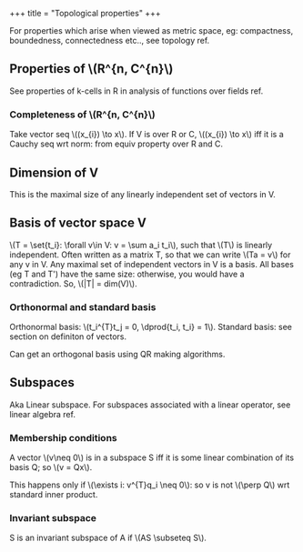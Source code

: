 +++
title = "Topological properties"
+++

For properties which arise when viewed as metric space, eg: compactness, boundedness, connectedness etc.., see topology ref.

## Properties of \\(R^{n, C^{n}\\)
See properties of k-cells in R in analysis of functions over fields ref.

### Completeness of \\(R^{n, C^{n}\\)
Take vector seq \\((x_{i}) \to x\\). If V is over R or C, \\((x_{i}) \to x\\) iff it is a Cauchy seq wrt norm: from equiv property over R and C.

## Dimension of V
This is the maximal size of any linearly independent set of vectors in V.

## Basis of vector space V
\\(T = \set{t_i}: \forall v\in V: v = \sum a_i t_i\\), such that \\(T\\) is linearly independent. Often written as a matrix T, so that we can write \\(Ta = v\\) for any v in V. Any maximal set of independent vectors in V is a basis. All bases (eg T and T') have the same size: otherwise, you would have a contradiction. So, \\(|T| = dim(V)\\).

### Orthonormal and standard basis
Orthonormal basis: \\(t_i^{T}t_j = 0, \dprod{t_i, t_i} = 1\\). Standard basis: see section on definiton of vectors.

Can get an orthogonal basis using QR making algorithms.

## Subspaces
Aka Linear subspace. For subspaces associated with a linear operator, see linear algebra ref.

### Membership conditions
A vector \\(v\neq 0\\) is in a subspace S iff it is some linear combination of its basis Q; so \\(v = Qx\\).

This happens only if \\(\exists i: v^{T}q_i \neq 0\\): so v is not \\(\perp Q\\) wrt standard inner product.

### Invariant subspace
S is an invariant subspace of A if \\(AS \subseteq S\\).

